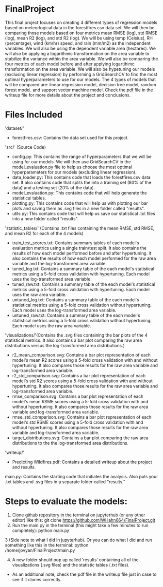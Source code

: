 # FinalProject
This final project focuses on creating 4 different types of regression models based on meteorlogical data in the forestfires.csv data set. We will then be comparing those models based on four metrics mean RMSE (log), std RMSE (log), mean R2 (log), and std R2 (log). We will be using temp (Celsius), RH (percentage), wind (km/hr) speed, and rain (mm/m2) as the independent variables. We will also be using the dependent variable area (hectares). We will also be applying a logarithmic transformation on the area variable to stabilize the variance within the area variable. We will also be comparing the four metrics of each model before and after applying logartihimc transformation on the area variable. We will also be hypetuning our models (exclusing linear regression) by performing a GridSearchCV to find the most optimal hyperparameters to use for our models. The 4 types of models that will be compared are: linear regression model, decision tree model, random forest model, and support vector machine model. Check the pdf file in the writeup file for more details about the project and conclusions. 

# Files Included

'dataset/'

- forestfires.csv: Contains the data set used for this project.

'src/' (Source Code)

- config.py: This contains the range of hyperparameters that we will be using for our models. We will then use GridSearchCV in the model_evaluation.py file to help us choose the most optimal hyperparameters for our models (excluding linear regression).
- data_loader.py: This contains code that loads the forestfires.csv data set. It also contains code that splits the into a training set (80% of the data) and a testing set (20% of the data).
- model_evaluation.py: This contains code that will help generate the statistical tables.
- plotting.py: This contains code that will help us with plotting our bar plots and saving them as .svg files in a new folder called "results".
- utils.py: This contains code that will help us save our statistical .txt files into a new folder called "results". 

'statistic_tables/' (Contains .txt files containing the mean RMSE, std RMSE, and mean R2 for each of the 4 models)

- train_test_scores.txt: Contains summary tables of each model's evaluation metrics using a single train/test split. It also contains the results of how each model performed before and after hypertuning. It also contains the results of how each model performed for the raw area variable and the log-transformed area variable.
- tuned_log.txt: Contains a summary table of the each model's statistical metrics using a 5-fold cross validation with hypertuning. Each model uses the log-transformed area variable.
- tuned_raw.txt: Contains a summary table of the each model's statistical metrics using a 5-fold cross validation with hypertuning. Each model uses the raw area variable. 
- untuned_log.txt: Contains a summary table of the each model's statistical metrics using a 5-fold cross validation without hypertuning. Each model uses the log-transformed area variable. 
- untuned_raw.txt: Contains a summary table of the each model's statistical metrics using a 5-fold cross validation without hypertuning. Each model uses the raw area variable. 

'visualizations/'(Contains the .svg files containing the bar plots of the 4 statistical metrics. It also contains a bar plot comparing the raw area distributions versus the log-transformed area distributions.)

- r2_mean_comparison.svg: Contains a bar plot representation of each model's mean R2 scores using a 5-fold cross validation with and without hypertuning. It also compares those results for the raw area variable and log-transformed area variable. 
- r2_std_comparison.svg: Contains a bar plot representation of each model's std R2 scores using a 5-fold cross validation with and without hypertuning. It also compares those results for the raw area variable and log-transformed area variable. 
- rmse_comparison.svg: Contains a bar plot representation of each model's mean RSME scores using a 5-fold cross validation with and without hypertuning. It also compares those results for the raw area variable and log-transformed area variable. 
- rmse_std_comparison.svg: Contains a bar plot representation of each model's std RSME scores using a 5-fold cross validation with and without hypertuning. It also compares those results for the raw area variable and log-transformed area variable. 
- target_distributions.svg: Contains a bar plot comparing the raw area distributions to the the log-transformed area distributions.

'writeup/'

- Predicting Wildfires.pdf: Contains a detailed writeup about the project and results.

main.py: Contains the starting code that initiates the analysis. Also puts your .txt tables and .svg files in a separate folder called "results."

# Steps to evaluate the models:

1. Clone github repository in the terminal on jupyterhub (or any other editor) like this:
git clone https://github.com/WHahn664/FinalProject.git
2. Run the main.py in the terminal (this might take a few minutes to run completely):
python main.py

3 (Side note to what I did in jupyterhub). Or you can do what I did and run something like this in the terminal:
python /home/jovyan/FinalProject/main.py

4. A new folder should pop up called 'results' containing all of the visualizations (.svg files) and the statistic tables (.txt files). 

* As an additional note, check the pdf file in the writeup file just in case to see if it clones correctly.
